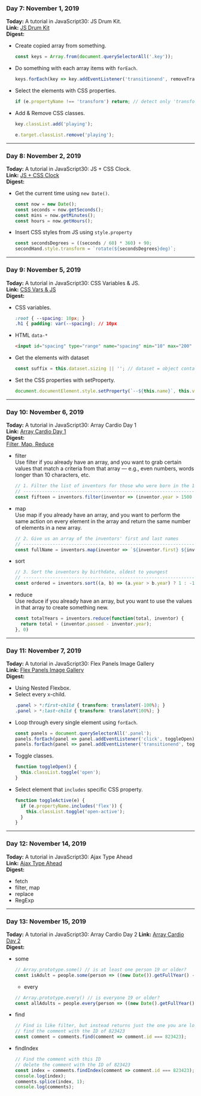 ### Day 7: November 1, 2019
**Today:** A tutorial in JavaScript30: JS Drum Kit.  
**Link:** [JS Drum Kit](https://codepen.io/siikheaw/pen/BaaYeRp)  
**Digest:**  
- Create copied array from something.
  ```js
  const keys = Array.from(document.querySelectorAll('.key'));
  ```
- Do something with each array items with ``forEach``.
  ```js
  keys.forEach(key => key.addEventListener('transitionend', removeTransition));
  ```
- Select the elements with CSS properties.
  ```js
  if (e.propertyName !== 'transform') return; // detect only 'transform' property
  ```
- Add & Remove CSS classes.
  ```js
  key.classList.add('playing');
  ```
  ```js
  e.target.classList.remove('playing');
  ```

---

### Day 8: November 2, 2019
**Today:** A tutorial in JavaScript30: JS + CSS Clock.  
**Link:** [JS + CSS Clock](https://codepen.io/siikheaw/pen/ExxQzbM?editors=0110)  
**Digest:**  
- Get the current time using ``new Date()``.  
  ```js
  const now = new Date();
  const seconds = now.getSeconds();
  const mins = now.getMinutes();
  const hours = now.getHours();
  ```
- Insert CSS styles from JS using ``style.property``
  ```js
  const secondsDegrees = ((seconds / 60) * 360) + 90;
  secondHand.style.transform = `rotate(${secondsDegrees}deg)`;
  ```
---

### Day 9: November 5, 2019
**Today:** A tutorial in JavaScript30: CSS Variables & JS.  
**Link:** [CSS Vars & JS](https://codepen.io/siikheaw/pen/vYYRBvK)  
**Digest:**  
- CSS variables.
  ```css
  :root { --spacing: 10px; }
  .h1 { padding: var(--spacing); // 10px
  ```

- HTML ``data-*``
  ```html
  <input id="spacing" type="range" name="spacing" min="10" max="200" value="10" data-sizing="px">
  ```

- Get the elements with dataset
  ```js
  const suffix = this.dataset.sizing || ''; // dataset = object contains data-*
  ```

- Set the CSS properties with setProperty.
  ```js
  document.documentElement.style.setProperty(`--${this.name}`, this.value + suffix);
  ```

---
  
### Day 10: November 6, 2019
**Today:** A tutorial in JavaScript30: Array Cardio Day 1  
**Link:** [Array Cardio Day 1](https://codepen.io/siikheaw/pen/wvvYeov)  
**Digest:**  
  [Filter, Map, Reduce](https://medium.com/better-programming/javascript-filter-map-reduce-9ab7fbe6f193)  
- filter  
Use filter if you already have an array, and you want to grab certain values that match a criteria from that array — e.g., even numbers, words longer than 10 characters, etc.  
  ```js
  // 1. Filter the list of inventors for those who were born in the 1500's
  // ------------------------------------------------------------------------
  const fifteen = inventors.filter(inventor => (inventor.year > 1500 && inventor.year < 1600));
  ```
- map  
Use map if you already have an array, and you want to perform the same action on every element in the array and return the same number of elements in a new array.
  ```js
  // 2. Give us an array of the inventors' first and last names
  // ------------------------------------------------------------------------
  const fullName = inventors.map(inventor => `${inventor.first} ${inventor.last}`);
  ```
- sort  
  ```js
  // 3. Sort the inventors by birthdate, oldest to youngest
  // ------------------------------------------------------------------------
  const ordered = inventors.sort((a, b) => (a.year > b.year) ? 1 : -1);
  ```
- reduce  
Use reduce if you already have an array, but you want to use the values in that array to create something new.
  ```js
  const totalYears = inventors.reduce(function(total, inventor) {
    return total + (inventor.passed - inventor.year);
  }, 0)
  ```

---

### Day 11: November 7, 2019
**Today:** A tutorial in JavaScript30: Flex Panels Image Gallery  
**Link:** [Flex Panels Image Gallery](https://codepen.io/siikheaw/pen/BaaxRKN?editors=0110)  
**Digest:**  
- Using Nested Flexbox.
- Select every x-child.
  ```css
  .panel > *:first-child { transform: translateY(-100%); }
  .panel > *:last-child { transform: translateY(100%); }
  ```
- Loop through every single element using ``forEach``.
  ```js
  const panels = document.querySelectorAll('.panel');
  panels.forEach(panel => panel.addEventListener('click', toggleOpen));
  panels.forEach(panel => panel.addEventListener('transitionend', toggleActive));
  ```
- Toggle classes.
  ```js
  function toggleOpen() {
    this.classList.toggle('open');
  }
  ```
- Select element that ``includes`` specific CSS property.
  ```js
  function toggleActive(e) {
    if (e.propertyName.includes('flex')) {
      this.classList.toggle('open-active');
    }
  }
  ```

---

### Day 12: November 14, 2019
**Today:** A tutorial in JavaScript30: Ajax Type Ahead  
**Link:** [Ajax Type Ahead](https://codepen.io/siikheaw/pen/wvvEwyL)  
**Digest:**  
- fetch
- filter, map
- replace
- RegExp

---

### Day 13: November 15, 2019
**Today:** A tutorial in JavaScript30: Array Cardio Day 2
**Link:** [Array Cardio Day 2](https://codepen.io/siikheaw/pen/mddadRG)  
**Digest:**  
- some
  ```js
  // Array.prototype.some() // is at least one person 19 or older?
  const isAdult = people.some(person => ((new Date()).getFullYear() - person.year >= 19));
  ```
  - every
  ```js
  // Array.prototype.every() // is everyone 19 or older?
  const allAdults = people.every(person => ((new Date().getFullYear())) - person.year >= 19);
  ```
- find
  ```js
  // Find is like filter, but instead returns just the one you are looking for
  // find the comment with the ID of 823423
  const comment = comments.find(comment => comment.id === 823423);
  ```
- findIndex
  ```js
  // Find the comment with this ID
  // delete the comment with the ID of 823423
  const index = comments.findIndex(comment => comment.id === 823423);
  console.log(index);
  comments.splice(index, 1);
  console.log(comments);
  ```

